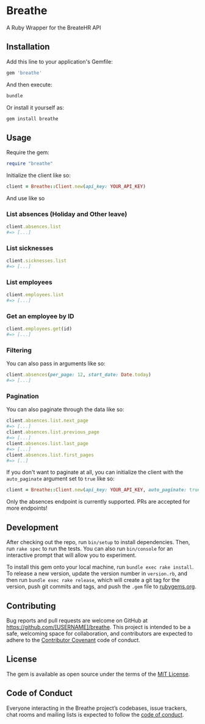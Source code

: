 # Breathe

A Ruby Wrapper for the BreateHR API

## Installation

Add this line to your application's Gemfile:

```ruby
gem 'breathe'
```

And then execute:

```bash
bundle
```

Or install it yourself as:

```bash
gem install breathe
```

## Usage

Require the gem:

```ruby
require "breathe"
```

Initialize the client like so:

```ruby
client = Breathe::Client.new(api_key: YOUR_API_KEY)
```

And use like so

### List absences (Holiday and Other leave)

```ruby
client.absences.list
#=> [...]
```

### List sicknesses

```ruby
client.sicknesses.list
#=> [...]
```

### List employees

```ruby
client.employees.list
#=> [...]
```

### Get an employee by ID

```ruby
client.employees.get(id)
#=> [...]
```

### Filtering

You can also pass in arguments like so:

```ruby
client.absences(per_page: 12, start_date: Date.today)
#=> [...]
```

### Pagination

You can also paginate through the data like so:

```ruby
client.absences.list.next_page
#=> [...]
client.absences.list.previous_page
#=> [...]
client.absences.list.last_page
#=> [...]
client.absences.list.first_pages
#=> [..]
```

If you don't want to paginate at all, you can initialize the client with the `auto_paginate` argument set to `true` like so:

```ruby
client = Breathe::Client.new(api_key: YOUR_API_KEY, auto_paginate: true)
```

Only the absences endpoint is currently supported. PRs are accepted for more endpoints!

## Development

After checking out the repo, run `bin/setup` to install dependencies. Then, run `rake spec` to run the tests. You can also run `bin/console` for an interactive prompt that will allow you to experiment.

To install this gem onto your local machine, run `bundle exec rake install`. To release a new version, update the version number in `version.rb`, and then run `bundle exec rake release`, which will create a git tag for the version, push git commits and tags, and push the `.gem` file to [rubygems.org](https://rubygems.org).

## Contributing

Bug reports and pull requests are welcome on GitHub at https://github.com/[USERNAME]/breathe. This project is intended to be a safe, welcoming space for collaboration, and contributors are expected to adhere to the [Contributor Covenant](http://contributor-covenant.org) code of conduct.

## License

The gem is available as open source under the terms of the [MIT License](https://opensource.org/licenses/MIT).

## Code of Conduct

Everyone interacting in the Breathe project’s codebases, issue trackers, chat rooms and mailing lists is expected to follow the [code of conduct](https://github.com/[USERNAME]/breathe/blob/master/CODE_OF_CONDUCT.md).
